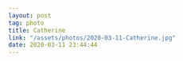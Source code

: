 ```yaml
---
layout: post
tag: photo
title: Catherine
link: "/assets/photos/2020-03-11-Catherine.jpg"
date: 2020-03-11 23:44:44
---
```

